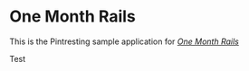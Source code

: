 # One Month Rails

This is the Pintresting sample application for [*One Month Rails*](http://onemonthrails.com)

Test